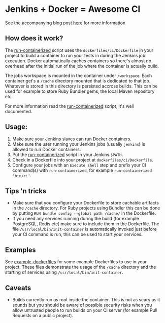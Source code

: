 # Jenkins + Docker = Awesome CI

See the accompanying blog post [here](http://kabisa.nl/jenkins-docker-awesome-ci/) for more information.

## How does it work?

The [run-containerized](run-containerized) script uses the `dockerfiles/ci/Dockerfile` in your project to build a container to run your tests in during the Jenkins job execution. Docker automatically caches containers so there's almost no overhead after the initial run of the job where the container is actually build.

The jobs workspace is mounted in the container under `/workspace`. Each container get's a `/cache` directory mounted that is dedicated to that job. Whatever is stored in this directory is persisted accross builds. This can be used for example to store Ruby Bundler gems, the local Maven repository etc.

For more information read the [run-containerized](run-containerized) script, it's well documented.

## Usage:

1. Make sure your Jenkins slaves can run Docker containers.
2. Make sure the user running your Jenkins jobs (usually `jenkins`) is allowed to run Docker containers.
3. Put the [run-containerized](run-containerized) script in your Jenkins `$PATH`.
4. Check in a Dockerfile into your project at `dockerfiles/ci/Dockerfile`.
5. Configure your jobs with an `Execute shell` step and prefix your CI command(s) with `run-containerized`, for example `run-containerized 'bin/ci'`.

## Tips 'n tricks

* Make sure that you configure your Dockerfile to store cachable artifacts in the `/cache` directory. For Ruby projects using Bundler this can be done by putting `RUN bundle config --global path /cache/` in the Dockerfile.
* If you need any services running during the build (for example PostgreSQL, Redis etc) make sure to include them in the Dockerfile. The file `/usr/local/bin/init-container` is automatically invoked just before your CI command is run, this can be used to start your services.

## Examples

See [example-dockerfiles](example-dockerfiles/) for some example Dockerfiles to use in your project. These files demonstrate the usage of the `/cache` directory and the starting of services using `/usr/local/bin/init-container`.

## Caveats

* Builds currently run as root inside the container. This is not as scary as it sounds but you should be aware of possible security risks when you allow untrusted people to run builds on your CI server (for example Pull Requests on a public project).
